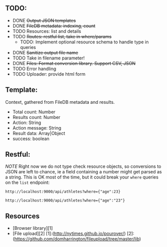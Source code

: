 ## TODO:
- DONE ~~Output JSON templates~~
- DONE ~~FileDB metadata: indexing, count~~
- TODO Resources: list and details
- TODO ~~Routes: restful list, take in where/params~~
    -  TODO: Implement optional resource schema to handle type in queries
- DONE ~~Sanitize output file name~~
- TODO Take in filename parameter!
- DONE ~~Files: Format conversion library. Support CSV, JSON~~
- TODO Error handling
- TODO Uploader: provide html form

## Template:
Context, gathered from FileDB metadata and results.
* Total count: Number
* Results count: Number
* Action: String
* Action message: String
* Result data: Array|Object
* success: boolean

## Restful:
*NOTE* Right now we do not type check resource objects, so conversions to JSON are left to chance, ie a field containing a number might get parsed as a string. This is OK most of the time, but it could break your `where` queries on the `list` endpoint:

```
http://localhost:9000/api/athletes?where={"age":23}
```

```
http://localhost:9000/api/athletes?where={"age":"23"}
```

## Resources
- [Browser library][1]
- [File upload][2]
[1]:(http://nytimes.github.io/pourover/)
[2]:(https://github.com/domharrington/fileupload/tree/master/lib)
